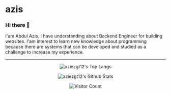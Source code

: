# azis
### Hi there 👋
I'am Abdul Azis. I have understanding about Backend Engineer for building websites. I'am interest to learn new knowledge about programming because there are systems that can be developed and studied as a challenge to increase my experience. 

-----

<p align="center"> 
  <img src="https://github-readme-stats.vercel.app/api/top-langs/?username=aziezgt12&layout=compact&count_private=true" alt="aziezgt12's Top Langs" />
</p>


<p align="center"> 
  <img src="https://github-readme-stats.vercel.app/api?username=aziezgt12&theme=radical&show_icons=true" alt="aziezgt12's Github Stats" />
</p>


<p align="center"> 
  <img src="https://profile-counter.glitch.me/aziezgt12/count.svg" alt="Visitor Count" />
</p>
